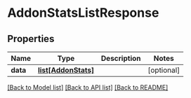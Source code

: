 # AddonStatsListResponse

## Properties
Name | Type | Description | Notes
------------ | ------------- | ------------- | -------------
**data** | [**list[AddonStats]**](AddonStats.md) |  | [optional] 

[[Back to Model list]](../README.md#documentation-for-models) [[Back to API list]](../README.md#documentation-for-api-endpoints) [[Back to README]](../README.md)


